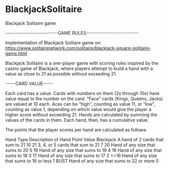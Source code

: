 # BlackjackSolitaire
Blackjack Solitaire game

--------------------------GAME RULES--------------------------

Implementation of Blackjack Solitare game on:
https://www.solitairenetwork.com/solitaire/blackjack-square-solitaire-game.html

Blackjack Solitaire is a one-player game with scoring rules inspired by the casino game of Blackjack,
where players attempt to build a hand with a value as close to 21 as possible without exceeding 21.


-----CARD VALUE-----

Each card has a value.
Cards with numbers on them (2s through 10s) have value equal to the number on the card.
“Face” cards (Kings, Queens, Jacks) are valued at 10 each.
Aces can be “high”, counting as value 11, or “low”, counting as value 1, depending on which value would give the player a higher score without exceeding 21.
Hands are calculated by summing the values of the cards in them.
Each hand, then, has a cumulative value.

The points that the player scores per hand are calculated as follows:

Hand Type	                Description of Hand	                    Point Value
Blackjack	                A hand of 2 cards that sum to 21	        10
21	                        3, 4, or 5 cards that sum to 21             7
20	                        Hand of any size that sums to 20	        5
19	                        Hand of any size that sums to 19	        4
18	                        Hand of any size that sums to 18	        3
17	                        Hand of any size that sums to 17	        2
<=16	                    Hand of any size that sums to 16 or less	1
BUST	                    Hand of any size that sums to 22 or more	0
